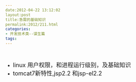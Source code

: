 ```yaml
---
date:2012-04-22 13:12:02
layout:post
title:急需的基础知识
permalink:2012/211.html
categories:
- 开发技术类--谋生篇
tags:
---
```



<p>
	<br />
</p>
<ul>
	<li>
		<span style="font-size:18px;">linux 用户权限，和进程运行级别，及基础知识 &nbsp;</span>
	</li>
	<li>
		<span style="font-size:18px;">tomcat7新特性,jsp2.2 和jsp-el2.2</span> 
	</li>
</ul>
<p>
	<br />
</p>